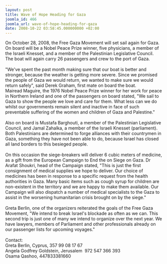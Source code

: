 ```yaml
---
layout: post
title: Wave of Hope Heading for Gaza
joomla_id: 466
joomla_url: wave-of-hope-heading-for-gaza
date: 2008-10-22 03:58:45.000000000 +02:00
---
```

On October 28, 2008, the Free Gaza Movement will set sail again for Gaza. On board will be a Nobel Peace Prize winner, five physicians, a member of the Israeli Knesset, and a member of the Palestinian Legislative Council.&nbsp; The boat will again carry 26 passengers and crew to the port of Gaza. <br /><br />&quot;We've spent the past month making sure that our boat is better and stronger, because the weather is getting more severe. Since we promised the people of Gaza we would return, we wanted to make sure we would return safely&quot;, said Derek Graham, first mate on board the boat.<br />Mairead Maguire, the 1976 Nobel Peace Prize winner for her work for peace in Northern Ireland and one of the passengers on board stated, &quot;We sail to Gaza to show the people we love and care for them. What less can we do whilst our governments remain silent and inactive in face of such preventable suffering of the women and children of Gaza and Palestine.&quot;<br /><br />Also on board is Mustafa Barghouti, a member of the Palestinian Legislative Council, and Jamal Zahalka, a member of the Israeli Knesset (parliament). Both Palestinians are determined to forge alliances with their countrymen in Gaza, something they have not been able to do, because Israel has closed all land borders to this besieged people. <br /><br />On this occasion the siege-breakers will deliver 6 cubic meters of medicine, as a gift from the European Campaign to End the on Siege on Gaza. Dr Arafat Shoukri, head of the Campaign stated, &quot;This is just the first consignment of medical supplies we hope to deliver. Our choice of medicines has been in response to a specific request from the health authorities in Gaza. Many basic items such as cough syrup for children are non-existent in the territory and we are happy to make them available. Our Campaign will also dispatch a number of medical specialists to the Gaza to assist in the worsening humanitarian crisis brought on by the siege.&quot;<br /><br />Greta Berlin, one of the organizers reiterated the goals of the Free Gaza Movement, &quot;We intend to break Israel's blockade as often as we can. This second trip is just one of many we intend to organize over the next year. We have lawyers, members of Parliament and other professionals already on our passenger lists for upcoming voyages.&quot;<br /><br />Contact: <br />Greta Berlin, Cyprus, 357 99 08 17 67<br />Angela Godfrey Goldstein, Jerusalem&nbsp; 972 547 366 393<br />Osama Qashoo, 447833381660<p><a href=""></a></p>

